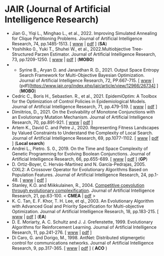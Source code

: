 # JAIR (Journal of Artificial Intelligence Research)

* Jian G., Yiqi L., Minghao L., et al., 2022. Improving Simulated Annealing for Clique Partitioning Problems. Journal of Artificial Intelligence Research, 74, pp.1485-1513. [ [www](https://www.jair.org/index.php/jair/article/view/13382) | [pdf](https://www.jair.org/index.php/jair/article/view/13382/26832) ] (**SA**)
* Yoshihiko 0., Yuki T., Shuhei W., et al., 2022.Multiobjective Tree-Structured Parzen Estimator. Journal of Artificial Intelligence Research, 73, pp.1209-1250. [ [www](https://www.jair.org/index.php/jair/article/view/13188) | [pdf](https://www.jair.org/index.php/jair/article/view/13188/26784) ] (**MOBO**)
* * Syrine B., Aryan D. and Janardhan R. D., 2021. Output Space Entropy Search Framework for Multi-Objective Bayesian Optimization. Journal of Artificial Intelligence Research, 72, PP.667-715. [ [www](https://www.jair.org/index.php/jair/article/view/12966) | (pdf)[https://www.jair.org/index.php/jair/article/view/12966/26734] ] (**MOBO**)
* Cedric C., Boris H., Sebastien. R., et al., 2021. EpidemiOptim: A Toolbox for the Optimization of Control Policies in Epidemiological Models. Journal of Artificial Intelligence Research, 71, pp.479-519. [ [www]([https://www.jair.org/index.php/jair/article/view/12050](https://www.jair.org/index.php/jair/article/view/12588)) | [pdf]([https://www.jair.org/index.php/jair/article/view/12050/26664](https://www.jair.org/index.php/jair/article/view/12588/26697)) ]
* Dimiitrios, D., 2021. On the Evolvability of Monotone Conjunctions with an Evolutionary Mutation Mechanism. Journal of Artificial Intelligence Research, 70, pp.891-921. [ [www](https://www.jair.org/index.php/jair/article/view/12050) | [pdf](https://www.jair.org/index.php/jair/article/view/12050/26664) ]
* Artem K., David C. and Petre J., 2020. Representing Fitness Landscapes by Valued Constraints to Understand the Complexity of Local Search. Journal of Artificial Intelligence Research, 69, pp.1077-1102. [ [www](https://www.jair.org/index.php/jair/article/view/12156) | [pdf]([https://www.jair.org/index.php/jair/article/view/10217/24297](https://www.jair.org/index.php/jair/article/view/12156/26628)https://www.jair.org/index.php/jair/article/view/12156/26628) ] (**Local search**)
* Andrei L., Pietro. S. 0., 2019. On the Time and Space Complexity of Genetic Programming for Evolving Boolean Conjunctions. Journal of Artificial Intelligence Research, 66, pp.655-689. [ [www](https://www.jair.org/index.php/jair/article/view/11821) | [pdf](https://www.jair.org/index.php/jair/article/view/11821/26536) ] (**GP**)
* D. Ortiz-Boyer, C. Hervás-Martínez and N. García-Pedrajas, 2005. CIXL2: A Crossover Operator for Evolutionary Algorithms Based on Population Features. Journal of Artificial Intelligence Research, 24, pp.1-48. [ [www](https://www.jair.org/index.php/jair/article/view/10413) | [pdf](https://www.jair.org/index.php/jair/article/view/10413/24959) ]
* Stanley, K.O. and Miikkulainen, R., 2004. [Competitive coevolution through evolutionary complexification](https://www.jair.org/index.php/jair/article/view/10367). Journal of Artificial Intelligence Research, 21, pp.63-100. < **CMEA** | [pdf](https://www.jair.org/index.php/jair/article/view/10367/24809) >
* K. C. Tan, E. F. Khor, T. H. Lee, et ql., 2003. An Evolutionary Algorithm with Advanced Goal and Priority Specification for Multi-objective Optimization. Journal of Artificial Intelligence Research, 18, pp.183-215. [ [www](https://www.jair.org/index.php/jair/article/view/10323) | [pdf](https://www.jair.org/index.php/jair/article/view/10323/24661) ] (**EA**)
* D. E. Moriarty, A. C. Schultz and J. J. Grefenstette, 1999. Evolutionary Algorithms for Reinforcement Learning. Journal of Artificial Intelligence Research, 11, pp.241-276. [ [www](https://www.jair.org/index.php/jair/article/view/10240) | [pdf](https://www.jair.org/index.php/jair/article/view/10240/24373) ]
* Di Caro, G. and Dorigo, M., 1998. AntNet: Distributed stigmergetic control for communications networks. Journal of Artificial Intelligence Research, 9, pp.317-365. [ [www](https://www.jair.org/index.php/jair/article/view/10217) | [pdf](https://www.jair.org/index.php/jair/article/view/10217/24297) ] ( **ACO** )
